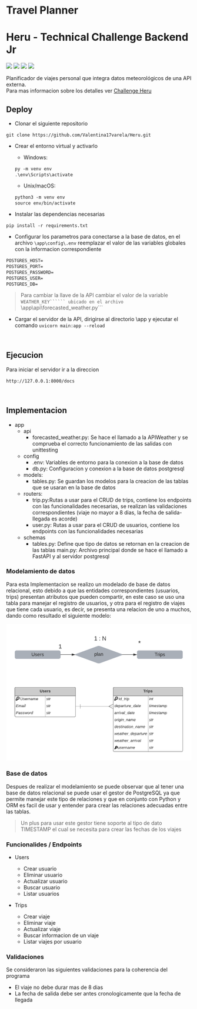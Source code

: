 # Travel Planner
# Heru - Technical Challenge Backend Jr

![](https://img.shields.io/badge/Code-Python-informational?style=flat&logo=python&logoColor=yellow&color=4b8bbe)
![](https://img.shields.io/badge/Framework-FastAPI-informational?style=flat&logo=fastapi&logoColor=white&color=28BB0E)
![](https://img.shields.io/badge/Code-PostgreSQL-informational?style=flat&logo=postgresql&logoColor=white&color=f29111)
![](https://img.shields.io/badge/Lib-unittesting-informational?style=flat&logo=python&logoColor=yellow&color=4b8bbe)


Planificador de viajes personal que integra datos meteorológicos de una API externa.
<br>
Para mas informacion sobre los detalles ver [Challenge Heru](https://github.com/Valentina17varela/Heru/blob/main/HERU%20Technical%20Challenge%20Jr.pdf)

## Deploy

- Clonar el siguiente repositorio
```
git clone https://github.com/Valentina17varela/Heru.git
```

- Crear el entorno virtual y activarlo
  - Windows:
  ```
  py -m venv env
  .\env\Scripts\activate
  ```
  - Unix/macOS:
  ```
  python3 -m venv env
  source env/bin/activate
  ```

- Instalar las dependencias necesarias
```
pip install -r requirements.txt
```

- Configurar los parametros para conectarse a la base de datos, en el archivo ```\app\config\.env``` reemplazar el valor de las variables globales con la informacion correspondiente
``` 
POSTGRES_HOST=
POSTGRES_PORT=
POSTGRES_PASSWORD=
POSTGRES_USER=
POSTGRES_DB=
```

> Para cambiar la llave de la API cambiar el valor de la variable ```WEATHER_KEY`````` ubicado en el archivo ```\app\api\forecasted_weather.py```

- Cargar el servidor de la API, dirigirse al directorio \app y ejecutar el comando ```uvicorn main:app --reload```

<br>

## Ejecucion 
Para iniciar el servidor ir a la direccion  
```
http://127.0.0.1:8000/docs
```

<br>

## Implementacion 

- app
    - api
        - forecasted_weather.py: Se hace el llamado a la APIWeather y se comprueba el correcto funcionamiento de las salidas 
        con unittesting
    - config
        - .env: Variables de entorno para la conexion a la base de datos
        - db.py: Configuracion y conexion a la base de datos postgresql
    - models: 
        - tables.py: Se guardan los modelos para la creacion de las tablas que se usaran en la base de datos
    - routers:  
        - trip.py:Rutas a usar para el CRUD de trips, contiene los endpoints con las funcionalidades necesarias, 
        se realizan las validaciones correspondientes (viaje no mayor a 8 dias, la fecha de salida-llegada es acorde)
        - user.py: Rutas a usar para el CRUD de usuarios, contiene los endpoints con las funcionalidades necesarias
    - schemas
        - tables.py: Define que tipo de datos se retornan en la creacion de las tablas
    main.py: Archivo principal donde se hace el llamado a FastAPI y al servidor postgresql


### Modelamiento de datos
Para esta Implementacion se realizo un modelado de base de datos relacional, esto debido a que las entidades correspondientes (usuarios, trips) presentan atributos que pueden compartir, en este caso se uso una tabla para manejar el registro de usuarios, y otra para el registro de viajes que tiene cada usuario, es decir, se presenta una relacion de uno a muchos, dando como resultado el siguiente modelo: 

<div align="center">
  <img src="https://github.com/Valentina17varela/Heru/blob/main/imagenes/relaciones.png" width="550"/>
</div>


### Base de datos
Despues de realizar el modelamiento se puede observar que al tener una base de datos relacional se puede usar el gestor de 
PostgreSQL ya que permite manejar este tipo de relaciones y que en conjunto con Python y ORM es facil de usar y entender para 
crear las relaciones adecuadas entre las tablas.

> Un plus para usar este gestor tiene soporte al tipo de dato TIMESTAMP el cual se necesita para crear las fechas de los viajes


### Funcionalides / Endpoints
- Users
    - Crear usuario
    - Eliminar usuario
    - Actualizar usuario
    - Buscar usuario
    - Listar usuarios

- Trips
    - Crear viaje
    - Eliminar viaje
    - Actualizar viaje
    - Buscar informacion de un viaje
    - Listar viajes por usuario 

### Validaciones
Se consideraron las siguientes validaciones para la coherencia del programa
- El viaje no debe durar mas de 8 dias
- La fecha de salida debe ser antes cronologicamente que la fecha de llegada 



